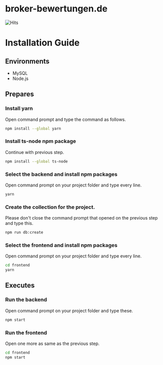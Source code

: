 # broker-bewertungen.de

![Hits](https://hits.seeyoufarm.com/api/count/incr/badge.svg?url=https%3A%2F%2Fgithub.com%2Fbroker-bewertungen.de%2Fhit-counter)

# Installation Guide

## Environments

- MySQL
- Node.js

## Prepares

### Install yarn

Open command prompt and type the command as follows.

```bash
npm install --global yarn
```

### Install ts-node npm package

Continue with previous step.

```bash
npm install --global ts-node
```

### Select the backend and install npm packages

Open command prompt on your project folder and type every line.

```bash
yarn
```

### Create the collection for the project.

Please don't close the command prompt that opened on the previous step and type this.

```bash
npm run db:create
```

### Select the frontend and install npm packages

Open command prompt on your project folder and type every line.

```bash
cd frontend
yarn
```

## Executes

### Run the backend

Open command prompt on your project folder and type these.

```bash
npm start
```

### Run the frontend

Open one more as same as the previous step.

```bash
cd frontend
npm start
```
